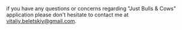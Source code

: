  if you have any questions or concerns regarding "Just Bulls & Cows" application please don't hesitate to contact me at vitaliy.beletskiy@gmail.com.
